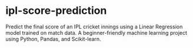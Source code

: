 # ipl-score-prediction
Predict the final score of an IPL cricket innings using a Linear Regression model trained on match data. A beginner-friendly machine learning project using Python, Pandas, and Scikit-learn.
